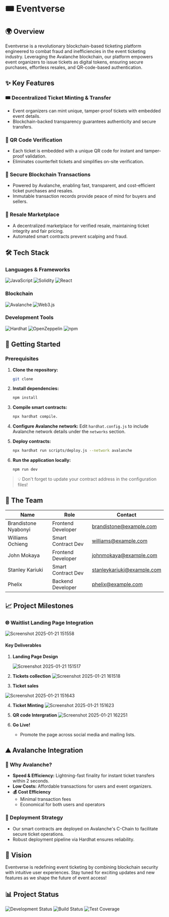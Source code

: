 # 🎟️ Eventverse

## 🌍 Overview

Eventverse is a revolutionary blockchain-based ticketing platform engineered to combat fraud and inefficiencies in the event ticketing industry. Leveraging the Avalanche blockchain, our platform empowers event organizers to issue tickets as digital tokens, ensuring secure purchases, effortless resales, and QR-code-based authentication.

## ✨ Key Features

### 🎟️ Decentralized Ticket Minting & Transfer

- Event organizers can mint unique, tamper-proof tickets with embedded event details.
- Blockchain-backed transparency guarantees authenticity and secure transfers.

### 📲 QR Code Verification

- Each ticket is embedded with a unique QR code for instant and tamper-proof validation.
- Eliminates counterfeit tickets and simplifies on-site verification.

### 🔐 Secure Blockchain Transactions

- Powered by Avalanche, enabling fast, transparent, and cost-efficient ticket purchases and resales.
- Immutable transaction records provide peace of mind for buyers and sellers.

### 🔄 Resale Marketplace

- A decentralized marketplace for verified resale, maintaining ticket integrity and fair pricing.
- Automated smart contracts prevent scalping and fraud.

## 🛠️ Tech Stack

### Languages & Frameworks

![JavaScript](https://img.shields.io/badge/JavaScript-F7DF1E?style=for-the-badge&logo=javascript&logoColor=black)
![Solidity](https://img.shields.io/badge/Solidity-363636?style=for-the-badge&logo=solidity&logoColor=white)
![React](https://img.shields.io/badge/React-20232A?style=for-the-badge&logo=react&logoColor=61DAFB)

### Blockchain

![Avalanche](https://img.shields.io/badge/Avalanche-E84142?style=for-the-badge&logo=avalanche&logoColor=white)
![Web3.js](https://img.shields.io/badge/Web3.js-F16822?style=for-the-badge&logo=web3.js&logoColor=white)

### Development Tools

![Hardhat](https://img.shields.io/badge/Hardhat-FFF100?style=for-the-badge&logo=hardhat&logoColor=black)
![OpenZeppelin](https://img.shields.io/badge/OpenZeppelin-4E5EE4?style=for-the-badge&logo=OpenZeppelin&logoColor=white)
![npm](https://img.shields.io/badge/npm-CB3837?style=for-the-badge&logo=npm&logoColor=white)

## 🚀 Getting Started

### Prerequisites

1. **Clone the repository:**

   ```bash
   git clone 
   ```

2. **Install dependencies:**

   ```bash
   npm install
   ```

3. **Compile smart contracts:**

   ```bash
   npx hardhat compile.
   ```

4. **Configure Avalanche network:**
   Edit `hardhat.config.js` to include Avalanche network details under the `networks` section.

5. **Deploy contracts:**

   ```bash
   npx hardhat run scripts/deploy.js --network avalanche
   ```

6. **Run the application locally:**

   ```bash
   npm run dev
   ```

> 💡 Don't forget to update your contract address in the configuration files!

## 👥 The Team

| Name                 | Role               | Contact                                                          |
| -------------------- | ------------------ | ---------------------------------------------------------------- |
| Brandistone Nyabonyi | Frontend Developer | [brandistone@example.com](mailto:brandymabeya@gmail.com)       |
| Williams Ochieng     | Smart Contract Dev | [williams@example.com](mailto:ochiwilliamotieno@gmail.com)             |
| John Mokaya          | Frontend Developer | [johnmokaya@example.com](mailto:mokayaj857@gmail.com)         |
| Stanley Kariuki      | Smart Contract Dev | [stanleykariuki@example.com](mailto:stanleykariuki1999@gmail.com) |
| Phelix               | Backend Developer  | [phelix@example.com](mailto:felixom399@gmail.com)                 |

## 📈 Project Milestones

### 🌐 Waitlist Landing Page Integration

![Screenshot 2025-01-21 151558](https://github.com/user-attachments/assets/36aff1b1-6c2f-476d-b0ea-8729c0a52148)

#### Key Deliverables

1. **Landing Page Design**

   ![Screenshot 2025-01-21 151517](https://github.com/user-attachments/assets/786b0fb1-92c5-4433-89bd-6c7282ea8e69)

2. **Tickets collection**
   ![Screenshot 2025-01-21 161518](https://github.com/user-attachments/assets/cd58022e-d42d-4327-b3f6-ec45d496d4d8)

3. **Ticket sales**

![Screenshot 2025-01-21 151643](https://github.com/user-attachments/assets/a222522c-71fc-47df-b6f0-a775ed58cd11)

4. **Ticket Minting**
   ![Screenshot 2025-01-21 151623](https://github.com/user-attachments/assets/f773d40b-760f-4021-aaf0-0ea4d87e677e)

5. **QR code Intergration**
   ![Screenshot 2025-01-21 162251](https://github.com/user-attachments/assets/99520049-8a10-4ae3-b538-2e6b0bc5df7b)

6. **Go Live!**

   - Promote the page across social media and mailing lists.

## ⛰️ Avalanche Integration

### 🚀 Why Avalanche?

- **Speed & Efficiency:** Lightning-fast finality for instant ticket transfers within 2 seconds.
- **Low Costs:** Affordable transactions for users and event organizers.
- **💰 Cost Efficiency**
  - Minimal transaction fees
  - Economical for both users and operators

### 🔗 Deployment Strategy

- Our smart contracts are deployed on Avalanche's C-Chain to facilitate secure ticket operations.
- Robust deployment pipeline via Hardhat ensures reliability.

## 🔮 Vision

Eventverse is redefining event ticketing by combining blockchain security with intuitive user experiences. Stay tuned for exciting updates and new features as we shape the future of event access!

## 📊 Project Status

![Development Status](https://img.shields.io/badge/Status-Active-success?style=for-the-badge)
![Build Status](https://img.shields.io/badge/Build-Passing-success?style=for-the-badge)
![Test Coverage](https://img.shields.io/badge/Coverage-85%25-green?style=for-the-badge)
